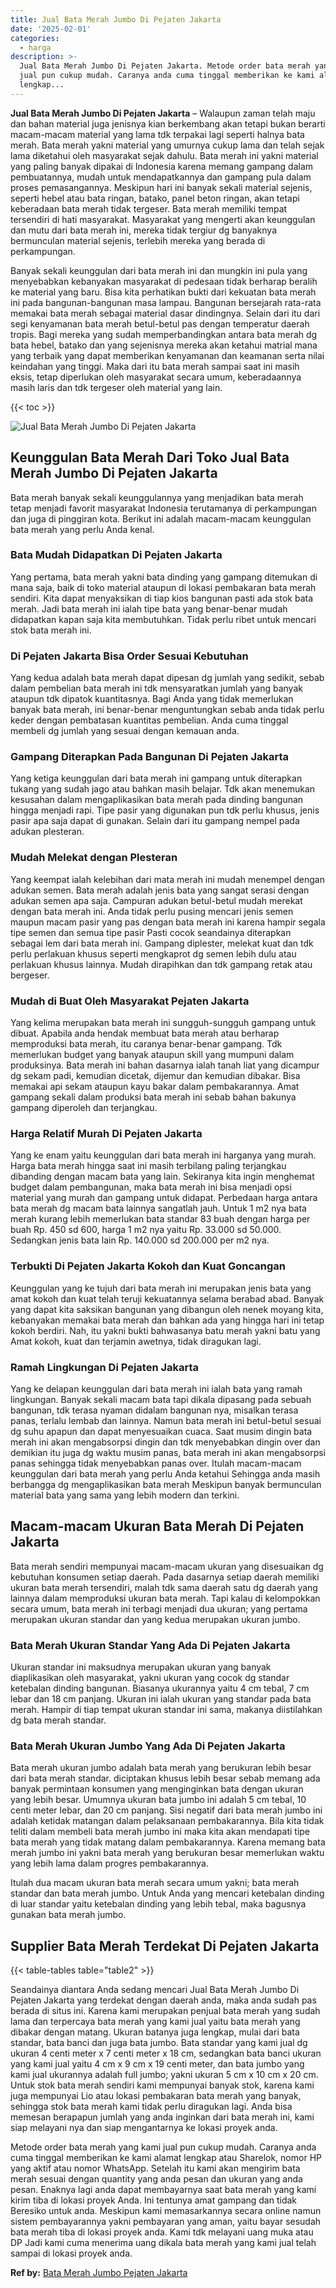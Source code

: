 ```yaml
---
title: Jual Bata Merah Jumbo Di Pejaten Jakarta
date: '2025-02-01'
categories:
  - harga
description: >-
  Jual Bata Merah Jumbo Di Pejaten Jakarta. Metode order bata merah yang kami
  jual pun cukup mudah. Caranya anda cuma tinggal memberikan ke kami alamat
  lengkap...
---
```


**Jual Bata Merah Jumbo Di Pejaten Jakarta** – Walaupun zaman telah maju dan bahan material juga jenisnya kian berkembang akan tetapi bukan berarti macam-macam material yang lama tdk terpakai lagi seperti halnya bata merah. Bata merah yakni material yang umurnya cukup lama dan telah sejak lama diketahui oleh masyarakat sejak dahulu. Bata merah ini yakni material yang paling banyak dipakai di Indonesia karena memang gampang dalam pembuatannya, mudah untuk mendapatkannya dan gampang pula dalam proses pemasangannya. Meskipun hari ini banyak sekali material sejenis, seperti hebel atau bata ringan, batako, panel beton ringan, akan tetapi keberadaan bata merah tidak tergeser. Bata merah memiliki tempat tersendiri di hati masyarakat. Masyarakat yang mengerti akan keunggulan dan mutu dari bata merah ini, mereka tidak tergiur dg banyaknya bermunculan material sejenis, terlebih mereka yang berada di perkampungan.

Banyak sekali keunggulan dari bata merah ini dan mungkin ini pula yang menyebabkan kebanyakan masyarakat di pedesaan tidak berharap beralih ke material yang baru. Bisa kita perhatikan bukti dari kekuatan bata merah ini pada bangunan-bangunan masa lampau. Bangunan bersejarah rata-rata memakai bata merah sebagai material dasar dindingnya. Selain dari itu dari segi kenyamanan bata merah betul-betul pas dengan temperatur daerah tropis. Bagi mereka yang sudah memperbandingkan antara bata merah dg bata hebel, batako dan yang sejenisnya mereka akan ketahui matrial mana yang terbaik yang dapat memberikan kenyamanan dan keamanan serta nilai keindahan yang tinggi. Maka dari itu bata merah sampai saat ini masih eksis, tetap diperlukan oleh masyarakat secara umum, keberadaannya masih laris dan tdk tergeser oleh material yang lain.

{{< toc >}}

![Jual Bata Merah Jumbo Di Pejaten Jakarta](/images/jual-bata-merah-24.png)

## Keunggulan Bata Merah Dari Toko Jual Bata Merah Jumbo Di Pejaten Jakarta

Bata merah banyak sekali keunggulannya yang menjadikan bata merah tetap menjadi favorit masyarakat Indonesia terutamanya di perkampungan dan juga di pinggiran kota. Berikut ini adalah macam-macam keunggulan bata merah yang perlu Anda kenal.

### Bata Mudah Didapatkan Di Pejaten Jakarta

Yang pertama, bata merah yakni bata dinding yang gampang ditemukan di mana saja, baik di toko material ataupun di lokasi pembakaran bata merah sendiri. Kita dapat menyaksikan di tiap kios bangunan pasti ada stok bata merah. Jadi bata merah ini ialah tipe bata yang benar-benar mudah didapatkan kapan saja kita membutuhkan. Tidak perlu ribet untuk mencari stok bata merah ini.

### Di Pejaten Jakarta Bisa Order Sesuai Kebutuhan

Yang kedua adalah bata merah dapat dipesan dg jumlah yang sedikit, sebab dalam pembelian bata merah ini tdk mensyaratkan jumlah yang banyak ataupun tdk dipatok kuantitasnya. Bagi Anda yang tidak memerlukan banyak bata merah, ini benar-benar menguntungkan sebab anda tidak perlu keder dengan pembatasan kuantitas pembelian. Anda cuma tinggal membeli dg jumlah yang sesuai dengan kemauan anda.

### Gampang Diterapkan Pada Bangunan Di Pejaten Jakarta

Yang ketiga keunggulan dari bata merah ini gampang untuk diterapkan tukang yang sudah jago atau bahkan masih belajar. Tdk akan menemukan kesusahan dalam mengaplikasikan bata merah pada dinding bangunan hingga menjadi rapi. Tipe pasir yang digunakan pun tdk perlu khusus, jenis pasir apa saja dapat di gunakan. Selain dari itu gampang nempel pada adukan plesteran.

### Mudah Melekat dengan Plesteran

Yang keempat ialah kelebihan dari mata merah ini mudah menempel dengan adukan semen. Bata merah adalah jenis bata yang sangat serasi dengan adukan semen apa saja. Campuran adukan betul-betul mudah merekat dengan bata merah ini. Anda tidak perlu pusing mencari jenis semen maupun macam pasir yang pas dengan bata merah ini karena hampir segala tipe semen dan semua tipe pasir Pasti cocok seandainya diterapkan sebagai lem dari bata merah ini. Gampang diplester, melekat kuat dan tdk perlu perlakuan khusus seperti mengkaprot dg semen lebih dulu atau perlakuan khusus lainnya. Mudah dirapihkan dan tdk gampang retak atau bergeser.

### Mudah di Buat Oleh Masyarakat Pejaten Jakarta

Yang kelima merupakan bata merah ini sungguh-sungguh gampang untuk dibuat. Apabila anda hendak membuat bata merah atau berharap memproduksi bata merah, itu caranya benar-benar gampang. Tdk memerlukan budget yang banyak ataupun skill yang mumpuni dalam produksinya. Bata merah ini bahan dasarnya ialah tanah liat yang dicampur dg sekam padi, kemudian dicetak, dijemur dan kemudian dibakar. Bisa memakai api sekam ataupun kayu bakar dalam pembakarannya. Amat gampang sekali dalam produksi bata merah ini sebab bahan bakunya gampang diperoleh dan terjangkau.

### Harga Relatif Murah Di Pejaten Jakarta

Yang ke enam yaitu keunggulan dari bata merah ini harganya yang murah. Harga bata merah hingga saat ini masih terbilang paling terjangkau dibanding dengan macam bata yang lain. Sekiranya kita ingin menghemat budget dalam pembangunan, maka bata merah ini bisa menjadi opsi material yang murah dan gampang untuk didapat. Perbedaan harga antara bata merah dg macam bata lainnya sangatlah jauh. Untuk 1 m2 nya bata merah kurang lebih memerlukan bata standar 83 buah dengan harga per buah Rp. 450 sd 600, harga 1 m2 nya yaitu Rp. 33.000 sd 50.000. Sedangkan jenis bata lain Rp. 140.000 sd 200.000 per m2 nya.

### Terbukti Di Pejaten Jakarta Kokoh dan Kuat Goncangan

Keunggulan yang ke tujuh dari bata merah ini merupakan jenis bata yang amat kokoh dan kuat telah teruji kekuatannya selama berabad abad. Banyak yang dapat kita saksikan bangunan yang dibangun oleh nenek moyang kita, kebanyakan memakai bata merah dan bahkan ada yang hingga hari ini tetap kokoh berdiri. Nah, itu yakni bukti bahwasanya batu merah yakni batu yang Amat kokoh, kuat dan terjamin awetnya, tidak diragukan lagi.

### Ramah Lingkungan Di Pejaten Jakarta

Yang ke delapan keunggulan dari bata merah ini ialah bata yang ramah lingkungan. Banyak sekali macam bata tapi dikala dipasang pada sebuah bangunan, tdk terasa nyaman didalam bangunan nya, misalkan terasa panas, terlalu lembab dan lainnya. Namun bata merah ini betul-betul sesuai dg suhu apapun dan dapat menyesuaikan cuaca. Saat musim dingin bata merah ini akan mengabsorpsi dingin dan tdk menyebabkan dingin over dan demikian itu juga dg waktu musim panas, bata merah ini akan mengabsorpsi panas sehingga tidak menyebabkan panas over. Itulah macam-macam keunggulan dari bata merah yang perlu Anda ketahui Sehingga anda masih berbangga dg mengaplikasikan bata merah Meskipun banyak bermunculan material bata yang sama yang lebih modern dan terkini.

## Macam-macam Ukuran Bata Merah Di Pejaten Jakarta

Bata merah sendiri mempunyai macam-macam ukuran yang disesuaikan dg kebutuhan konsumen setiap daerah. Pada dasarnya setiap daerah memiliki ukuran bata merah tersendiri, malah tdk sama daerah satu dg daerah yang lainnya dalam memproduksi ukuran bata merah. Tapi kalau di kelompokkan secara umum, bata merah ini terbagi menjadi dua ukuran; yang pertama merupakan ukuran standar dan yang kedua merupakan ukuran jumbo.

### Bata Merah Ukuran Standar Yang Ada Di Pejaten Jakarta

Ukuran standar ini maksudnya merupakan ukuran yang banyak diaplikasikan oleh masyarakat, yakni ukuran yang cocok dg standar ketebalan dinding bangunan. Biasanya ukurannya yaitu 4 cm tebal, 7 cm lebar dan 18 cm panjang. Ukuran ini ialah ukuran yang standar pada bata merah. Hampir di tiap tempat ukuran standar ini sama, makanya diistilahkan dg bata merah standar.

### Bata Merah Ukuran Jumbo Yang Ada Di Pejaten Jakarta

Bata merah ukuran jumbo adalah bata merah yang berukuran lebih besar dari bata merah standar. diciptakan khusus lebih besar sebab memang ada banyak permintaan konsumen yang menginginkan bata dengan ukuran yang lebih besar. Umumnya ukuran bata jumbo ini adalah 5 cm tebal, 10 centi meter lebar, dan 20 cm panjang. Sisi negatif dari bata merah jumbo ini adalah ketidak matangan dalam pelaksanaan pembakarannya. Bila kita tidak teliti dalam membeli bata merah jumbo ini maka kita akan mendapati tipe bata merah yang tidak matang dalam pembakarannya. Karena memang bata merah jumbo ini yakni bata merah yang berukuran besar memerlukan waktu yang lebih lama dalam progres pembakarannya.

Itulah dua macam ukuran bata merah secara umum yakni; bata merah standar dan bata merah jumbo. Untuk Anda yang mencari ketebalan dinding di luar standar yaitu ketebalan dinding yang lebih tebal, maka bagusnya gunakan bata merah jumbo.

## Supplier Bata Merah Terdekat Di Pejaten Jakarta

{{< table-tables table="table2" >}}

Seandainya diantara Anda sedang mencari Jual Bata Merah Jumbo Di Pejaten Jakarta yang terdekat dengan daerah anda, maka anda sudah pas berada di situs ini. Karena kami merupakan penjual bata merah yang sudah lama dan terpercaya bata merah yang kami jual yaitu bata merah yang dibakar dengan matang. Ukuran batanya juga lengkap, mulai dari bata standar, bata banci dan juga bata jumbo. Bata standar yang kami jual dg ukuran 4 centi meter x 7 centi meter x 18 cm, sedangkan bata banci ukuran yang kami jual yaitu 4 cm x 9 cm x 19 centi meter, dan bata jumbo yang kami jual ukurannya adalah full jumbo; yakni ukuran 5 cm x 10 cm x 20 cm. Untuk stok bata merah sendiri kami mempunyai banyak stok, karena kami juga mempunyai Lio atau lokasi pembakaran bata merah yang banyak, sehingga stok bata merah kami tidak perlu diragukan lagi. Anda bisa memesan berapapun jumlah yang anda inginkan dari bata merah ini, kami siap melayani nya dan siap mengantarnya ke lokasi proyek anda.

Metode order bata merah yang kami jual pun cukup mudah. Caranya anda cuma tinggal memberikan ke kami alamat lengkap atau Sharelok, nomor HP yang aktif atau nomor WhatsApp. Setelah itu kami akan mengirim bata merah sesuai dengan quantity yang anda pesan dan ukuran yang anda pesan. Enaknya lagi anda dapat membayarnya saat bata merah yang kami kirim tiba di lokasi proyek Anda. Ini tentunya amat gampang dan tidak Beresiko untuk anda. Meskipun kami memasarkannya secara online namun sistem pembayarannya yakni pembayaran yang aman, yaitu bayar sesudah bata merah tiba di lokasi proyek anda. Kami tdk melayani uang muka atau DP Jadi kami cuma menerima uang dikala bata merah yang kami jual telah sampai di lokasi proyek anda.

**Ref by:** [Bata Merah Jumbo Pejaten Jakarta](https://id.wikipedia.org/wiki/Bata)
